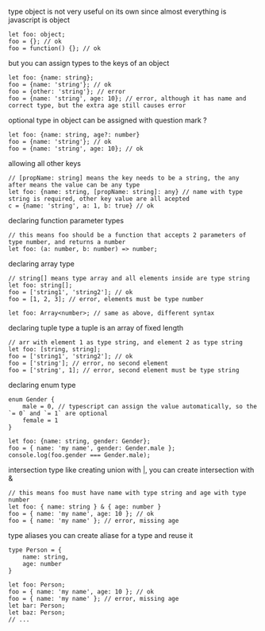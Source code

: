 type object is not very useful on its own since almost everything is javascript is object
```
let foo: object;
foo = {}; // ok
foo = function() {}; // ok
```

but you can assign types to the keys of an object
```
let foo: {name: string};
foo = {name: 'string'}; // ok
foo = {other: 'string'}; // error
foo = {name: 'string', age: 10}; // error, although it has name and correct type, but the extra age still causes error
```

optional type in object can be assigned with question mark ?
```
let foo: {name: string, age?: number}
foo = {name: 'string'}; // ok
foo = {name: 'string', age: 10}; // ok
```

allowing all other keys
```
// [propName: string] means the key needs to be a string, the any after means the value can be any type
let foo: {name: string, [propName: string]: any} // name with type string is required, other key value are all acepted
c = {name: 'string', a: 1, b: true} // ok
```

declaring function parameter types
```
// this means foo should be a function that accepts 2 parameters of type number, and returns a number
let foo: (a: number, b: number) => number;
```

declaring array type
```
// string[] means type array and all elements inside are type string
let foo: string[];
foo = ['string1', 'string2']; // ok
foo = [1, 2, 3]; // error, elements must be type number

let foo: Array<number>; // same as above, different syntax
```

declaring tuple type
a tuple is an array of fixed length
```
// arr with element 1 as type string, and element 2 as type string
let foo: [string, string];
foo = ['string1', 'string2']; // ok
foo = ['string']; // error, no second element
foo = ['string', 1]; // error, second element must be type string
```

declaring enum type
```
enum Gender {
    male = 0, // typescript can assign the value automatically, so the `= 0` and `= 1` are optional
    female = 1
} 

let foo: {name: string, gender: Gender};
foo = { name: 'my name', gender: Gender.male };
console.log(foo.gender === Gender.male);
```

intersection type
like creating union with |, you can create intersection with &
```
// this means foo must have name with type string and age with type number
let foo: { name: string } & { age: number }
foo = { name: 'my name', age: 10 }; // ok
foo = { name: 'my name' }; // error, missing age
```

type aliases
you can create aliase for a type and reuse it
```
type Person = {
    name: string,
    age: number
}

let foo: Person;
foo = { name: 'my name', age: 10 }; // ok
foo = { name: 'my name' }; // error, missing age
let bar: Person;
let baz: Person;
// ...
```
